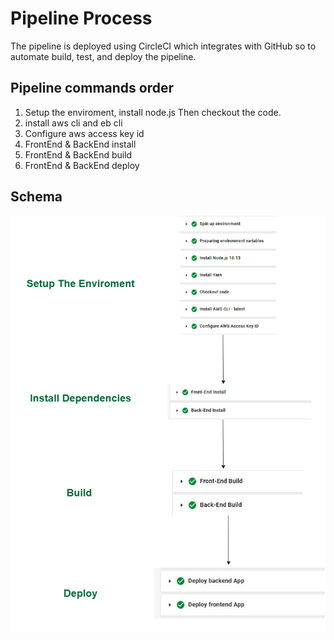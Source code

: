 # Pipeline Process
The pipeline is deployed using CircleCI which integrates with GitHub so to automate build, test, and deploy the pipeline.

## Pipeline commands order

1. Setup the enviroment, install node.js Then checkout the code.
2. install aws cli and eb cli
3. Configure aws access key id
4. FrontEnd & BackEnd install
5. FrontEnd & BackEnd build
6. FrontEnd & BackEnd deploy

## Schema

![Pipeline Schema](./pipline_diagram.drawio.png)
